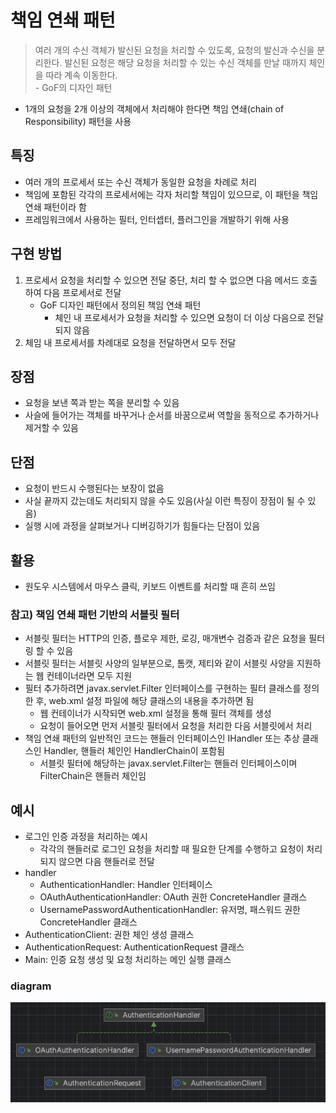 # 책임 연쇄 패턴

> 여러 개의 수신 객체가 발신된 요청을 처리할 수 있도록, 요청의 발신과 수신을 분리한다. 발신된 요청은 해당 요청을 처리할 수 있는 수신 객체를 만날 때까지 체인을 따라 계속 이동한다.
<br> - GoF의 디자인 패턴

- 1개의 요청을 2개 이상의 객체에서 처리해야 한다면 책임 연쇄(chain of Responsibility) 패턴을 사용

## 특징
- 여러 개의 프로세서 또는 수신 객체가 동일한 요청을 차례로 처리
- 책임에 포함된 각각의 프로세서에는 각자 처리할 책임이 있으므로, 이 패턴을 책임 연쇄 패턴이라 함
- 프레임워크에서 사용하는 필터, 인터셉터, 플러그인을 개발하기 위해 사용

## 구현 방법
1. 프로세서 요청을 처리할 수 있으면 전달 중단, 처리 할 수 없으면 다음 메서드 호출하여 다음 프로세서로 전달
    - GoF 디자인 패턴에서 정의된 책임 연쇄 패턴
        - 체인 내 프로세서가 요청을 처리할 수 있으면 요청이 더 이상 다음으로 전달되지 않음
2. 체임 내 프로세서를 차례대로 요청을 전달하면서 모두 전달

## 장점
- 요청을 보낸 쪽과 받는 쪽을 분리할 수 있음
- 사슬에 들어가는 객체를 바꾸거나 순서를 바꿈으로써 역할을 동적으로 추가하거나 제거할 수 있음

## 단점
- 요청이 반드시 수행된다는 보장이 없음
- 사실 끝까지 갔는데도 처리되지 않을 수도 있음(사실 이런 특징이 장점이 될 수 있음)
- 실행 시에 과정을 살펴보거나 디버깅하기가 힘들다는 단점이 있음

## 활용
- 원도우 시스템에서 마우스 클릭, 키보드 이벤트를 처리할 때 흔히 쓰임

### 참고) 책임 연쇄 패턴 기반의 서블릿 필터
- 서블릿 필터는 HTTP의 인증, 플로우 제한, 로깅, 매개변수 검증과 같은 요청을 필터링 할 수 있음
- 서블릿 필터는 서블릿 사양의 일부분으로, 톰캣, 제티와 같이 서블릿 사양을 지원하는 웹 컨테이너라면 모두 지원
- 필터 추가하려면 javax.servlet.Filter 인터페이스를 구현하는 필터 클래스를 정의한 후, web.xml 설정 파일에 해당 클래스의 내용을 추가하면 됨
    - 웹 컨테이너가 시작되면 web.xml 설정을 통해 필터 객체를 생성
    - 요청이 들어오면 먼저 서블릿 필터에서 요청을 처리한 다음 서블릿에서 처리
- 책임 연쇄 패턴의 일반적인 코드는 핸들러 인터페이스인 IHandler 또는 추상 클래스인 Handler, 핸들러 체인인 HandlerChain이 포함됨
    - 서블릿 필터에 해당하는 javax.servlet.Filter는 핸들러 인터페이스이며 FilterChain은 핸들러 체인임

## 예시
- 로그인 인증 과정을 처리하는 예시
  - 각각의 핸들러로 로그인 요청을 처리할 때 필요한 단계를 수행하고 요청이 처리되지 않으면 다음 핸들러로 전달
- handler
  - AuthenticationHandler: Handler 인터페이스
  - OAuthAuthenticationHandler: OAuth 권한 ConcreteHandler 클래스
  - UsernamePasswordAuthenticationHandler: 유저명, 패스워드 권한 ConcreteHandler 클래스
- AuthenticationClient: 권한 체인 생성 클래스
- AuthenticationRequest: AuthenticationRequest 클래스
- Main: 인증 요청 생성 및 요청 처리하는 메인 실행 클래스

### diagram
![img.png](diagram.png)
